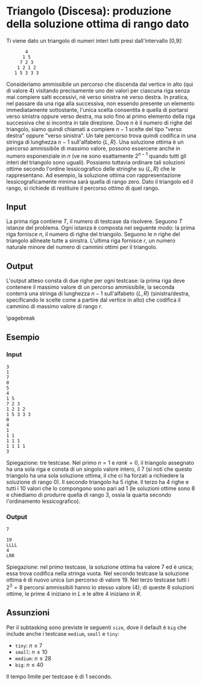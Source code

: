 # Triangolo (Discesa): produzione della soluzione ottima di rango dato

Ti viene dato un triangolo di numeri interi tutti presi dall'intervallo [0,9]:
```
       4
      1 5
     7 2 3
    1 2 1 2
   1 5 3 3 3
```
   
Consideriamo ammissibile un percorso che discenda dal vertice in alto (quì di valore 4) visitando precisamente uno dei valori per ciascuna riga senza mai compiere salti eccessivi, nè verso sinistra nè verso destra. In pratica, nel passare da una riga alla successiva, non essendo presente un elemento immediatamente sottostante, l'unica scelta consentita è quella di portarsi verso sinistra oppure verso destra, ma solo fino al primo elemento della riga successiva che si incontra in tale direzione.
Dove $n$ è il numero di righe del triangolo, siamo quindi chiamati a compiere $n-1$ scelte del tipo "verso destra" oppure "verso sinistra". Un tale percorso trova quindi codifica in una stringa di lunghezza $n-1$ sull'alfabeto $\{L,R\}$.
Una soluzione ottima è un percorso ammissibile di massimo valore, possono essercene anche in numero esponenziale in $n$ (ve ne sono esattamente $2^{n-1}$ quando tutti gli interi del triangolo sono uguali).
Possiamo tuttavia ordinare tali soluzioni ottime secondo l'ordine lessicografico delle stringhe su $\{L,R\}$ che le rappresentano.
Ad esempio, la soluzione ottima con rappresentazione lessicograficamente minima sarà quella di rango zero.
Dato il triangolo ed il rango, si richiede di restituire il percorso ottimo di quel rango.


## Input
La prima riga contiene $T$, il numero di testcase da risolvere. Seguono $T$ istanze del problema.
Ogni istanza è composta nel seguente modo: la prima
riga fornisce $n$, il numero di righe del triangolo.
Seguono le $n$ righe del triangolo allineate tutte a sinistra.
L'ultima riga fornisce $r$, un numero naturale minore del numero di cammini ottimi per il triangolo.

## Output
L'output atteso consta di due righe per ogni testcase: la prima riga deve contenere il massimo valore di un percorso ammissibile, la seconda conterrà una stringa di lunghezza $n-1$ sull'alfabeto $\{L,R\}$ (sinistra/destra, specificando le scelte come a partire dal vertice in alto) che codifica il cammino di massimo valore di rango $r$.

\pagebreak
## Esempio

### Input
```
3
1
7
0
5
4
1 5
7 2 3
1 2 1 2
1 5 3 3 3
0
4
1
1 1
1 1 1
1 1 1 1
3
```
Spiegazione: tre testcase. Nel primo $n=1$ e $rank=0$, il triangolo assegnato ha una sola riga e consta di un singolo valore intero, il 7 (si noti che questo triangolo ha una sola soluzione ottima, il che ci ha forzati a richiedere la soluzione di rango $0$). Il secondo triangolo ha 5 righe. Il terzo ha $4$ righe e tutti i $10$ valori che lo compongono sono pari ad $1$ (le soluzioni ottime sono $8$ e chiediamo di produrre quella di rango $3$, ossia la quarta secondo l'ordinamento lessicografico). 

### Output
```
7

19
LLLL
4
LRR
```

Spiegazione: nel primo testcase, la soluzione ottima ha valore 7 ed è unica; essa trova codifica nella stringa vuota. Nel secondo testcase la soluzione ottima è di nuovo unica (un percorso di valore 19. Nel terzo testcase tutti i $2^3=8$ percorsi ammissibili hanno lo stesso valore (4); di queste $8$ soluzioni ottime, le prime $4$ iniziano in $L$ e le altre $4$ iniziano in $R$.



## Assunzioni

Per il subtasking sono previste le seguenti `size`, dove il default è `big` che include anche i testcase `medium`, `small` e `tiny`:

* `tiny`: $n \leq 7$
* `small`: $n \leq 10$
* `medium`: $n \leq 28$
* `big`: $n \leq 40$

Il tempo limite per testcase è di $1$ secondo.


